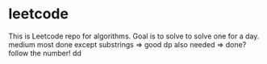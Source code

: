 # leetcode

This is Leetcode repo for algorithms. Goal is to solve to solve one for a day.
medium most done except substrings => good
dp also needed => done?
follow the number!
dd
